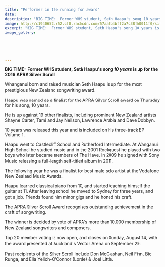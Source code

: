 ```yaml
---
title: "Performer in the running for award"
date: 
description: "BIG TIME:  Former WHS student, Seth Haapu's song 10 years is up for the 2016 APRA Silver Scroll, Wanganui Chronicle article on 25/7/16..."
image: http://c1940652.r52.cf0.rackcdn.com/57aa6b4bff2a7c38fb0011f0/silver-scroll_transparent-background_600x400.png
excerpt: "BIG TIME:  Former WHS student, Seth Haapu's song 10 years is up for the 2016 APRA Silver Scroll..."
image_gallery:
    
    
    
    
    
---
```


<p><strong>BIG TIME: &nbsp;Former WHS student, Seth Haapu's song <em>10 years</em> is up for the 2016 APRA Silver Scroll.</strong></p>
<p>Whanganui born and raised musician Seth Haapu is up for the most prestigious New Zealand songwriting award.<span style="line-height: 1.5;">&nbsp;</span></p>
<p>Haapu was named as a finalist for the APRA Silver Scroll award on Thursday for his song, 10 years.</p>
<p>He is up against 19 other finalists, including prominent New Zealand artists Shayne Carter, Tami and Jay Neilson, Lawrence Arabia and Dave Dobbyn.</p>
<p>10 years was released this year and is included on his three-track EP Volume 1.</p>
<p>Haapu went to Castlecliff School and Rutherford Intermediate. At Wanganui High School he studied music and in the 2001 Rockquest he played with two boys who later became members of The Have. In 2009 he signed with Sony Music releasing a full-length self-titled album in 2011.<span style="line-height: 1.5;">&nbsp;</span></p>
<p>The following year he was a finalist for best male solo artist at the Vodafone New Zealand Music Awards.</p>
<p>Haapu learned classical piano from 10, and started teaching himself the guitar at 11. After leaving school he moved to Sydney for three years, and got a job. Friends found him minor gigs and he honed his craft.<span style="line-height: 1.5;">&nbsp;</span></p>
<p>The APRA Silver Scroll Award recognises outstanding achievement in the craft of songwriting.</p>
<p>The winner is decided by vote of APRA's more than 10,000 membership of New Zealand songwriters and composers.<span style="line-height: 1.5;">&nbsp;</span></p>
<p>Top 20 member voting is now open, and closes on Sunday, August 14, with the award presented at Auckland's Vector Arena on September 29.<span style="line-height: 1.5;">&nbsp;</span></p>
<p>Past recipients of the Silver Scroll include Don McGlashan, Neil Finn, Bic Runga, and Ella Yelich-O'Connor (Lorde) &amp; Joel Little.</p>

